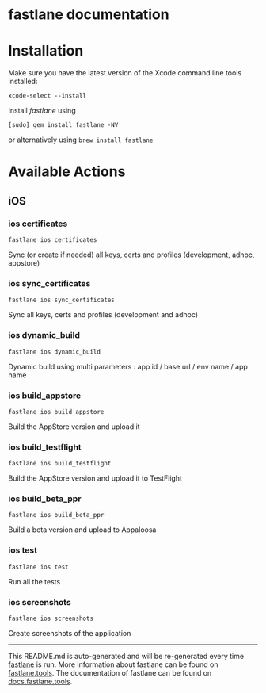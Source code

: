 fastlane documentation
================
# Installation

Make sure you have the latest version of the Xcode command line tools installed:

```
xcode-select --install
```

Install _fastlane_ using
```
[sudo] gem install fastlane -NV
```
or alternatively using `brew install fastlane`

# Available Actions
## iOS
### ios certificates
```
fastlane ios certificates
```
Sync (or create if needed) all keys, certs and profiles (development, adhoc, appstore)
### ios sync_certificates
```
fastlane ios sync_certificates
```
Sync all keys, certs and profiles (development and adhoc)
### ios dynamic_build
```
fastlane ios dynamic_build
```
Dynamic build using multi parameters : app id / base url / env name / app name
### ios build_appstore
```
fastlane ios build_appstore
```
Build the AppStore version and upload it
### ios build_testflight
```
fastlane ios build_testflight
```
Build the AppStore version and upload it to TestFlight
### ios build_beta_ppr
```
fastlane ios build_beta_ppr
```
Build a beta version and upload to Appaloosa
### ios test
```
fastlane ios test
```
Run all the tests
### ios screenshots
```
fastlane ios screenshots
```
Create screenshots of the application

----

This README.md is auto-generated and will be re-generated every time [fastlane](https://fastlane.tools) is run.
More information about fastlane can be found on [fastlane.tools](https://fastlane.tools).
The documentation of fastlane can be found on [docs.fastlane.tools](https://docs.fastlane.tools).
